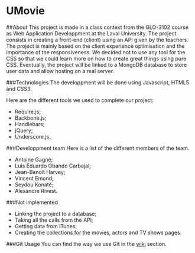 # UMovie

##About
This project is made in a class context from the GLO-3102 course as Web Application Developpment at the Laval University. The project consists in creating a front-end (client) using an API given by the teachers. The project is mainly based on the client experience optimisation and the importance of the responsiveness. We decided not to use any tool for the CSS so that we could learn more on how to create great things using pure CSS. Eventually, the project will be linked to a MongoDB database to store user data and allow hosting on a real server.

###Technologies
The developpment will be done using Javascript, HTML5 and CSS3.

Here are the different tools we used to complete our project:
<ul>

<li>Require.js;</li>
<li>Backbone.js;</li>
<li>Handlebars;</li>
<li>jQuery;</li>
<li>Underscore.js.</li>

</ul>


###Developpment team
Here is a list of the different members of the team.
<ul>

<li>Antoine Gagné;</li>
<li>Luis Eduardo Obando Carbajal;</li>
<li>Jean-Benoît Harvey;</li>
<li>Vincent Emond;</li>
<li>Seydou Konaté;</li>
<li>Alexandre Rivest.</li>

</ul>

###Not implemented
<ul>
<li>Linking the project to a database;</li>
<li>Taking all the calls from the API;</li>
<li>Getting data from iTunes;</li>
<li>Creating the collections for the movies, actors and TV shows pages.</li>
</ul>

###Git Usage
You can find the way we use Git in the [wiki](https://github.com/GLO3102/team01/wiki) section.
